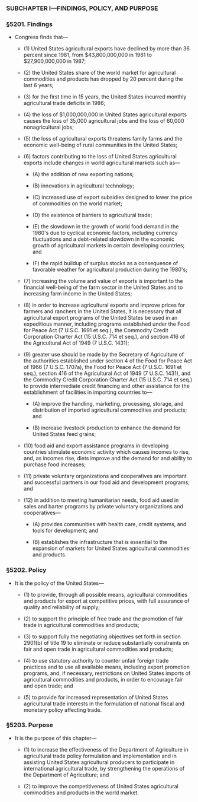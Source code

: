 ### SUBCHAPTER I—FINDINGS, POLICY, AND PURPOSE

### §5201. Findings
* Congress finds that—

  * (1) United States agricultural exports have declined by more than 36 percent since 1981, from $43,800,000,000 in 1981 to $27,900,000,000 in 1987;

  * (2) the United States share of the world market for agricultural commodities and products has dropped by 20 percent during the last 6 years;

  * (3) for the first time in 15 years, the United States incurred monthly agricultural trade deficits in 1986;

  * (4) the loss of $1,000,000,000 in United States agricultural exports causes the loss of 35,000 agricultural jobs and the loss of 60,000 nonagricultural jobs;

  * (5) the loss of agricultural exports threatens family farms and the economic well-being of rural communities in the United States;

  * (6) factors contributing to the loss of United States agricultural exports include changes in world agricultural markets such as—

    * (A) the addition of new exporting nations;

    * (B) innovations in agricultural technology;

    * (C) increased use of export subsidies designed to lower the price of commodities on the world market;

    * (D) the existence of barriers to agricultural trade;

    * (E) the slowdown in the growth of world food demand in the 1980's due to cyclical economic factors, including currency fluctuations and a debt-related slowdown in the economic growth of agricultural markets in certain developing countries; and

    * (F) the rapid buildup of surplus stocks as a consequence of favorable weather for agricultural production during the 1980's;


  * (7) increasing the volume and value of exports is important to the financial well-being of the farm sector in the United States and to increasing farm income in the United States;

  * (8) in order to increase agricultural exports and improve prices for farmers and ranchers in the United States, it is necessary that all agricultural export programs of the United States be used in an expeditious manner, including programs established under the Food for Peace Act (7 U.S.C. 1691 et seq.), the Commodity Credit Corporation Charter Act (15 U.S.C. 714 et seq.), and section 416 of the Agricultural Act of 1949 (7 U.S.C. 1431);

  * (9) greater use should be made by the Secretary of Agriculture of the authorities established under section 4 of the Food for Peace Act of 1966 (7 U.S.C. 1707a), the Food for Peace Act (7 U.S.C. 1691 et seq.), section 416 of the Agricultural Act of 1949 (7 U.S.C. 1431), and the Commodity Credit Corporation Charter Act (15 U.S.C. 714 et seq.) to provide intermediate credit financing and other assistance for the establishment of facilities in importing countries to—

    * (A) improve the handling, marketing, processing, storage, and distribution of imported agricultural commodities and products; and

    * (B) increase livestock production to enhance the demand for United States feed grains;


  * (10) food aid and export assistance programs in developing countries stimulate economic activity which causes incomes to rise, and, as incomes rise, diets improve and the demand for and ability to purchase food increases;

  * (11) private voluntary organizations and cooperatives are important and successful partners in our food aid and development programs; and

  * (12) in addition to meeting humanitarian needs, food aid used in sales and barter programs by private voluntary organizations and cooperatives—

    * (A) provides communities with health care, credit systems, and tools for development; and

    * (B) establishes the infrastructure that is essential to the expansion of markets for United States agricultural commodities and products.

### §5202. Policy
* It is the policy of the United States—

  * (1) to provide, through all possible means, agricultural commodities and products for export at competitive prices, with full assurance of quality and reliability of supply;

  * (2) to support the principle of free trade and the promotion of fair trade in agricultural commodities and products;

  * (3) to support fully the negotiating objectives set forth in section 2901(b) of title 19 to eliminate or reduce substantially constraints on fair and open trade in agricultural commodities and products;

  * (4) to use statutory authority to counter unfair foreign trade practices and to use all available means, including export promotion programs, and, if necessary, restrictions on United States imports of agricultural commodities and products, in order to encourage fair and open trade; and

  * (5) to provide for increased representation of United States agricultural trade interests in the formulation of national fiscal and monetary policy affecting trade.

### §5203. Purpose
* It is the purpose of this chapter—

  * (1) to increase the effectiveness of the Department of Agriculture in agricultural trade policy formulation and implementation and in assisting United States agricultural producers to participate in international agricultural trade, by strengthening the operations of the Department of Agriculture; and

  * (2) to improve the competitiveness of United States agricultural commodities and products in the world market.